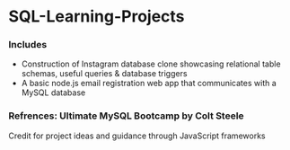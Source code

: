# SQL-Learning-Projects
### Includes 
- Construction of Instagram database clone showcasing relational table schemas, useful queries & database triggers 
- A basic node.js email registration web app that communicates with a MySQL database

### Refrences: Ultimate MySQL Bootcamp by Colt Steele
Credit for project ideas and guidance through JavaScript frameworks
